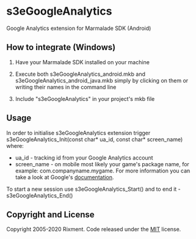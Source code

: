# s3eGoogleAnalytics

Google Analytics extension for Marmalade SDK (Android)

## How to integrate (Windows)

1. Have your Marmalade SDK installed on your machine

2. Execute both s3eGoogleAnalytics_android.mkb and s3eGoogleAnalytics_android_java.mkb simply by clicking on them or writing their names in the command line

3. Include "s3eGoogleAnalytics" in your project's mkb file

## Usage

In order to initialise s3eGoogleAnalytics extension trigger s3eGoogleAnalytics_Init(const char* ua_id, const char* screen_name) where:
- ua_id - tracking id from your Google Analytics account
- screen_name - on mobile most likely your game's package name, for example: com.companyname.mygame. For more information you can take a look at Google's [documentation](https://developers.google.com/analytics/devguides/collection/android/v3/screens
).

To start a new session use s3eGoogleAnalytics_Start() and to end it - s3eGoogleAnalytics_End()

## Copyright and License
Copyright 2005-2020 Rixment. Code released under the [MIT](./LICENSE) license.
